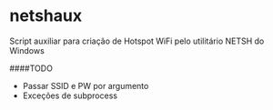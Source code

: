 netshaux
========

Script auxiliar para criação de Hotspot WiFi pelo utilitário NETSH do Windows

####TODO
- Passar SSID e PW por argumento
- Exceções de subprocess
